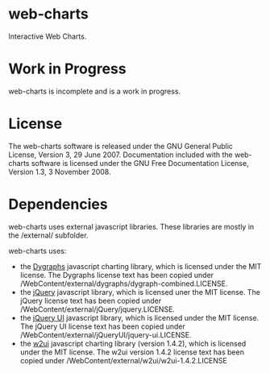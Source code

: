 # web-charts

Interactive Web Charts.

# Work in Progress

web-charts is incomplete and is a work in progress.

# License

The web-charts software is released under the GNU General Public License, Version 3, 29 June 2007. 
Documentation included with the web-charts software is licensed under the GNU Free Documentation License, Version 1.3, 3 November 2008.

# Dependencies

web-charts uses external javascript libraries. These libraries are mostly in the /external/ subfolder.

web-charts uses:

 * the [Dygraphs](http://dygraphs.com) javascript charting library, which is licensed under the MIT license. The Dygraphs license text has been copied under /WebContent/external/dygraphs/dygraph-combined.LICENSE.
 * the [jQuery](http://jquery.com) javascript library, which is licensed uner the MIT license. The jQuery license text has been copied under /WebContent/external/jQuery/jquery.LICENSE. 
 * the [jQuery UI](http://jqueryui.com) javascript library, which is licensed under the MIT license. The jQuery UI license text has been copied under /WebContent/external/jQueryUI/jquery-ui.LICENSE.
 * the [w2ui](http://w2ui.com) javascript charting library (version 1.4.2), which is licensed under the MIT license. The w2ui version 1.4.2 license text has been copied under /WebContent/external/w2ui/w2ui-1.4.2.LICENSE
